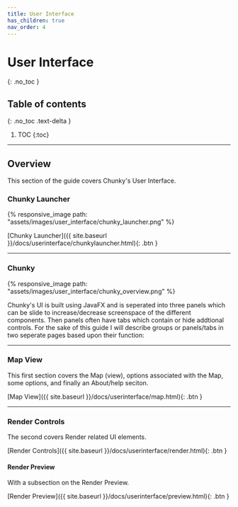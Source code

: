 ```yaml
---
title: User Interface
has_children: true
nav_order: 4
---
```


# User Interface
{: .no_toc }

## Table of contents
{: .no_toc .text-delta }

1. TOC
{:toc}

---

## Overview

This section of the guide covers Chunky's User Interface.

### Chunky Launcher

{% responsive_image path: "assets/images/user_interface/chunky_launcher.png" %}
	
[Chunky Launcher]({{ site.baseurl }}/docs/userinterface/chunkylauncher.html){: .btn }

---

### Chunky

{% responsive_image path: "assets/images/user_interface/chunky_overview.png" %}

Chunky's UI is built using JavaFX and is seperated into three panels which can be slide to increase/decrease screenspace of the different components. Then panels often have tabs which contain or hide addtional controls. For the sake of this guide I will describe groups or panels/tabs in two seperate pages based upon their function:

---

### Map View

This first section covers the Map (view), options associated with the Map, some options, and finally an About/help seciton.

[Map View]({{ site.baseurl }}/docs/userinterface/map.html){: .btn }

---

### Render Controls

The second covers Render related UI elements.

[Render Controls]({{ site.baseurl }}/docs/userinterface/render.html){: .btn }

#### Render Preview

With a subsection on the Render Preview.

[Render Preview]({{ site.baseurl }}/docs/userinterface/preview.html){: .btn }

	